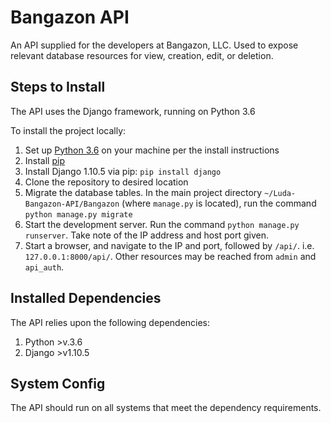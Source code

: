 # Bangazon API

An API supplied for the developers at Bangazon, LLC. Used to expose relevant database resources for view, creation, edit, or deletion.

## Steps to Install

The API uses the Django framework, running on Python 3.6

To install the project locally:

1. Set up [Python 3.6](https://www.python.org/) on your machine per the install instructions
1. Install [pip](https://pip.pypa.io/en/stable/installing/)
1. Install Django 1.10.5 via pip: `pip install django`
1. Clone the repository to desired location
1. Migrate the database tables. In the main project directory `~/Luda-Bangazon-API/Bangazon` (where `manage.py` is located), run the command `python manage.py migrate`
1. Start the development server. Run the command `python manage.py runserver`. Take note of the IP address and host port given.
1. Start a browser, and navigate to the IP and port,  followed by `/api/`. i.e. ```127.0.0.1:8000/api/```. Other resources may be reached from `admin` and `api_auth`.


## Installed Dependencies 

The API relies upon the following dependencies:

1. Python >v.3.6
1. Django >v1.10.5

## System Config

The API should run on all systems that meet the dependency requirements.
